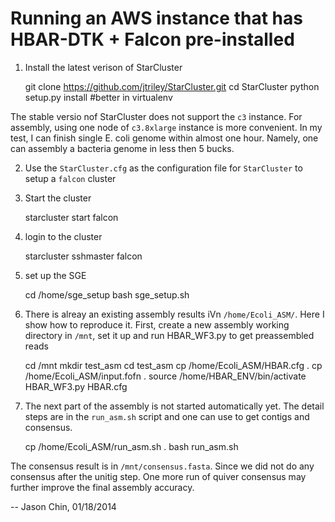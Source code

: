 Running an AWS instance that has HBAR-DTK + Falcon pre-installed
================================================================

1. Install the latest verison of StarCluster

    git clone https://github.com/jtriley/StarCluster.git
    cd StarCluster
    python setup.py install #better in virtualenv

The stable versio nof StarCluster does not support the `c3` instance.  For
assembly, using one node of `c3.8xlarge` instance is more convenient. In my
test, I can finish single E. coli genome within almost one hour. Namely, one can
assembly a bacteria genome in less then 5 bucks.

2. Use the `StarCluster.cfg` as the configuration file for `StarCluster` to
setup a `falcon` cluster

3. Start the cluster 

    starcluster start falcon

4. login to the cluster

    starcluster sshmaster falcon

5. set up the SGE

    cd /home/sge_setup
    bash sge_setup.sh

6. There is alreay an existing assembly results iVn `/home/Ecoli_ASM/`. Here I
show how to reproduce it. First, create a new assembly working directory in
`/mnt`, set it up and run HBAR_WF3.py to get preassembled reads

    cd /mnt
    mkdir test_asm
    cd test_asm
    cp /home/Ecoli_ASM/HBAR.cfg .
    cp /home/Ecoli_ASM/input.fofn .
    source /home/HBAR_ENV/bin/activate
    HBAR_WF3.py HBAR.cfg
    
7. The next part of the assembly is not started automatically yet. The detail
steps are in the `run_asm.sh` script and one can use to get contigs and
consensus. 

    cp /home/Ecoli_ASM/run_asm.sh .
    bash run_asm.sh

The consensus result is in `/mnt/consensus.fasta`. Since we did not do any
consensus after the unitig step. One more run of quiver consensus may further
improve the final assembly accuracy.

--
Jason Chin, 01/18/2014

